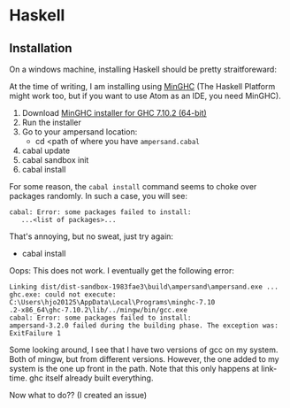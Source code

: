 # Haskell

## Installation
On a windows machine, installing Haskell should be pretty straitforeward:

At the time of writing, I am installing using [MinGHC](https://www.haskell.org/downloads/windows) (The Haskell Platform might work too, but if you want to use Atom  as an IDE, you need MinGHC).

  1. Download [MinGHC installer for GHC 7.10.2 \(64-bit\)](https://github.com/fpco/minghc/releases/download/2015-08-13/minghc-7.10.2-x86_64.exe)
  2. Run the installer
  3. Go to your ampersand location:
     * cd <path of where you have ```ampersand.cabal    ```
  4. cabal update
  5. cabal sandbox init
  6. cabal install
  
For some reason, the `cabal install` command seems to choke over packages randomly. In such a case, you will see:

```
cabal: Error: some packages failed to install:
   ...<list of packages>... 
```
That's annoying, but no sweat, just try again:
  * cabal install

Oops: This does not work. I eventually get the following error:
```
Linking dist/dist-sandbox-1983fae3\build\ampersand\ampersand.exe ...
ghc.exe: could not execute: C:\Users\hjo20125\AppData\Local\Programs\minghc-7.10
.2-x86_64\ghc-7.10.2\lib/../mingw/bin/gcc.exe
cabal: Error: some packages failed to install:
ampersand-3.2.0 failed during the building phase. The exception was:
ExitFailure 1
```

Some looking around, I see that I have two versions of gcc on my system. Both of mingw, but from different versions. However, the one added to my system is the one up front in the path. Note that this only happens at link-time. ghc itself already built everything.

Now what to do?? (I created an issue)

